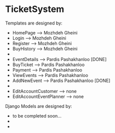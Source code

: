 # TicketSystem

Templates are designed by:
* HomePage    --> Mozhdeh Gheini
* Login       --> Mozhdeh Gheini
* Register    --> Mozhdeh Gheini
* BuyHistory  --> Mozhdeh Gheini
* 
* EventDetails  --> Pardis Pashakhanloo [DONE]
* BuyTicket     --> Pardis Pashakhanloo
* Payment       --> Pardis Pashakhanloo
* ViewEvents    --> Pardis Pashakhanloo
* AddNewEvent   --> Pardis Pashakhanloo [DONE]
* 
* EditAccountCustomer --> none
* EditAccountEventPlanner --> none

Django Models are designed by:
* to be completed soon...
* 
* 

